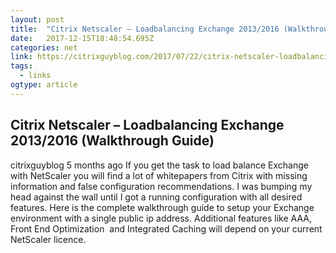 ```yaml
---
layout: post 
title:  "Citrix Netscaler – Loadbalancing Exchange 2013/2016 (Walkthrough Guide) – CitrixGuyBlog" 
date:   2017-12-15T18:48:54.695Z 
categories: net
link: https://citrixguyblog.com/2017/07/22/citrix-netscaler-loadbalancing-exchange-20132016-walkthrough-guide/amp/?es_p=5591988 
tags:
  - links
ogtype: article 
---
```


## Citrix Netscaler – Loadbalancing Exchange 2013/2016 (Walkthrough Guide)
 citrixguyblog
5 months ago
If you get the task to load balance Exchange with NetScaler you will find a lot of whitepapers from Citrix with missing information and false configuration recommendations. I was bumping my head against the wall until I got a running configuration with all desired features. Here is the complete walkthrough guide to setup your Exchange environment with a single public ip address. Additional features like AAA, Front End Optimization  and Integrated Caching will depend on your current NetScaler licence.
